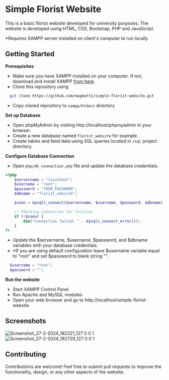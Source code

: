 # Simple Florist Website
This is a basic florist website developed for university purposes. The website is developed using HTML, CSS, Bootstrap, PHP and JavaScript.

*Requires XAMPP server installed on client's computer to run locally

## Getting Started
**Prerequisites**

* Make sure you have XAMPP installed on your computer. If not, download and install XAMPP [from here](https://www.apachefriends.org/download.html).
* Clone this repository using 
```bash
  git clone https://github.com/magmatti/simple-florist-website.git
```
* Copy cloned repository to ```xampp/htdocs``` directory

**Set up Database**

* Open phpMyAdmin by visiting http://localhost/phpmyadmin in your browser.
* Create a new database named ```florist_website``` for example.
* Create tables and feed data using SQL queries located in ```/sql``` project directory.

**Configure Database Connection**

* Open ```php/db_connection.php``` file and update the database credentials.
```php
<?php
    $servername = "localhost";
    $username = "root";
    $password = "YOUR_PASSWORD";
    $dbname = "florist_website";

    $conn = mysqli_connect($servername, $username, $password, $dbname);

    // Checking connection for failures
    if (!$conn) {
        die("Connection failed: " . mysqli_connect_error());
    }
?>
```
* Update the $servername, $username, $password, and $dbname variables with your database credentials.
*  *If you are using default configuration leave $username variable equal to "root" and set $password to blank string "".
```php
  $username = "root";
  $password = "";
```
   
**Run the website**

* Start XAMPP Control Panel
* Run Apache and MySQL modules
* Open your web browser and go to http://localhost/simple-florist-website.

## Screenshots

![Screenshot_27-2-2024_182221_127 0 0 1](https://github.com/magmatti/simple-florist-website/assets/64103440/eb553e2d-c9bf-47d2-b7e7-b1dc7d4efb72)
![Screenshot_27-2-2024_182729_127 0 0 1](https://github.com/magmatti/simple-florist-website/assets/64103440/60e6bb48-901b-4a8b-b6aa-9ea8b16d17e3)

## Contributing
Contributions are welcome! Feel free to submit pull requests to improve the functionality, design, or any other aspects of the website.



